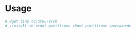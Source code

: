 # Usage
```bash
# wget tiny.cc/utku-arch
# /install.sh <root_partition> <boot_partition> <password>
```